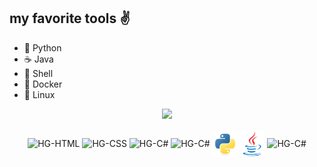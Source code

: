 
## my favorite tools ✌

- 🐍 Python
- ☕  Java
- 📜 Shell
- 🐋 Docker 
- 🐧 Linux

<div align="center" >
  <a href="https://www.linkedin.com/in/gustavo-benicio-9724bb254" target="blank">
    <img src="https://img.shields.io/badge/-LinkedIn-%230077B5?style=for-the-badge&logo=linkedin&logoColor=white" target="_blank">
  </a> 
</div>


</div>
<div style="display: inline_block" align="center"><br>
  <img align="center" alt="HG-HTML" height="40" width="40" src="https://cdn.iconscout.com/icon/free/png-256/free-flask-51-285137.png?f=webp">
  <img align="center" alt="HG-CSS" height="40" width="40" src="https://static-00.iconduck.com/assets.00/vercel-icon-512x449-3422jidz.png">
  <img align="center" alt="HG-C#" height="30" width="30" src="https://cdn-icons-png.flaticon.com/512/6124/6124995.png">
  <img align="center" alt="HG-C#" height="45" width="45" src="https://play-lh.googleusercontent.com/F-fmqQc3t5dmJSzi-x2xB68kJSJXGK684pOqsEcn4WwHNFIYqDybWMsmYfd6P2jJzV0i">
  <img align="center" alt="HG-Python" height="40" width="40" src="https://raw.githubusercontent.com/devicons/devicon/master/icons/python/python-original.svg">
  <img align="center" alt="HG-DOCKER" height="40" width="40" src="https://raw.githubusercontent.com/devicons/devicon/master/icons/java/java-original.svg">
  <img align="center" alt="HG-C#" height="30" width="30" src="https://cdn-icons-png.flaticon.com/512/919/919853.png">
  
  
</div>
